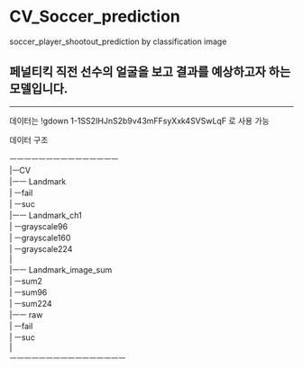 # CV_Soccer_prediction
soccer_player_shootout_prediction  by classification image


## 페널티킥 직전 선수의 얼굴을 보고 결과를 예상하고자 하는 모델입니다. 

----
데이터는 !gdown 1-1SS2IHJnS2b9v43mFFsyXxk4SVSwLqF 로 사용 가능 

데이터 구조

ㅡㅡㅡㅡㅡㅡㅡㅡㅡㅡㅡㅡㅡㅡㅡ  
|ㅡCV  
|ㅡㅡ Landmark  
|     ㅡfail  
|     ㅡsuc  
|ㅡㅡ Landmark_ch1  
|     ㅡgrayscale96  
|     ㅡgrayscale160  
|     ㅡgrayscale224  
|  
|ㅡㅡ Landmark_image_sum  
|     ㅡsum2  
|     ㅡsum96  
|     ㅡsum224  
|ㅡㅡ raw  
|     ㅡfail  
|     ㅡsuc  
|  
ㅡㅡㅡㅡㅡㅡㅡㅡㅡㅡㅡㅡㅡㅡㅡㅡ  
